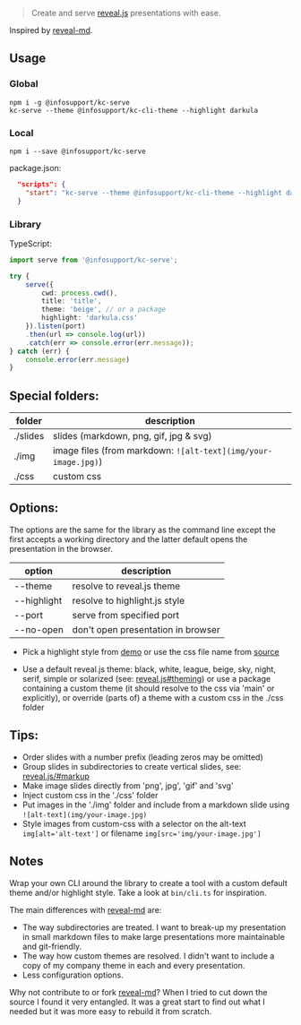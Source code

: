 > Create and serve [reveal.js](https://github.com/hakimel/reveal.js/) presentations with ease.

Inspired by [reveal-md](https://github.com/webpro/reveal-md).

## Usage

### Global
```cli
npm i -g @infosupport/kc-serve
kc-serve --theme @infosupport/kc-cli-theme --highlight darkula
```

### Local
```cli
npm i --save @infosupport/kc-serve
```

package.json:
```json
  "scripts": {
    "start": "kc-serve --theme @infosupport/kc-cli-theme --highlight darkula"
  }
```

### Library
TypeScript:
```typescript
import serve from '@infosupport/kc-serve';

try {
    serve({
        cwd: process.cwd(), 
        title: 'title',
        theme: 'beige', // or a package
        highlight: 'darkula.css'
    }).listen(port)
    .then(url => console.log(url))
    .catch(err => console.error(err.message));
} catch (err) {
    console.error(err.message)
}
```

## Special folders:
folder          | description
----------------|--------------
  ./slides      | slides (markdown, png, gif, jpg & svg)
  ./img         | image files (from markdown: `![alt-text](img/your-image.jpg)`)
  ./css         | custom css

## Options:
The options are the same for the library as the command line except the first accepts a working directory and the latter default opens the presentation in the browser.

option          | description
----------------|--------------
  --theme       | resolve to reveal.js theme
  --highlight   | resolve to highlight.js style
  --port        | serve from specified port
  --no-open     | don't open presentation in browser

  * Pick a highlight style from [demo](https://highlightjs.org/static/demo/)
    or use the css file name from [source](https://github.com/isagalaev/highlight.js/tree/master/src/styles)

  * Use a default reveal.js theme: black, white, league, beige, sky, night, serif, simple or solarized (see: [reveal.js#theming](https://github.com/hakimel/reveal.js#theming))
    or use a package containing a custom theme (it should resolve to the css via 'main' or explicitly),
    or override (parts of) a theme with a custom css in the ./css folder

## Tips:
  * Order slides with a number prefix (leading zeros may be omitted)
  * Group slides in subdirectories to create vertical slides, see: [reveal.js/#markup](https://github.com/hakimel/reveal.js/#markup)
  * Make image slides directly from 'png', jpg', 'gif' and 'svg'
  * Inject custom css in the './css' folder
  * Put images in the './img' folder and include from a markdown slide using `![alt-text](img/your-image.jpg)`
  * Style images from custom-css with a selector on the alt-text `img[alt='alt-text']` or filename `img[src='img/your-image.jpg']`

## Notes
Wrap your own CLI around the library to create a tool with a custom default theme and/or highlight style. Take a look at `bin/cli.ts` for inspiration.

The main differences with [reveal-md](https://github.com/webpro/reveal-md) are:
* The way subdirectories are treated. I want to break-up my presentation in small markdown files to make large presentations more maintainable and git-friendly.
* The way how custom themes are resolved. I didn't want to include a copy of my company theme in each and every presentation.
* Less configuration options.

Why not contribute to or fork [reveal-md](https://github.com/webpro/reveal-md)? When I tried to cut down the source I found it very entangled. It was a great start to find out what I needed but it was more easy to rebuild it from scratch.